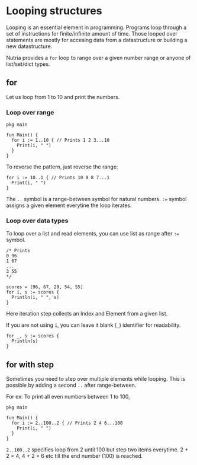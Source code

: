 # Looping structures

Looping is an essential element in programming. Programs loop through a set of instructions for finite/infinite amount of time.
Those looped over statements are mostly for accesing data from a datastructure or building a new datastructure.

Nutria provides a `for` loop to range over a given number range or anyone of list/set/dict types.

## for

Let us loop from 1 to 10 and print the numbers.

### Loop over range

```nu
pkg main

fun Main() {
  for i := 1..10 { // Prints 1 2 3...10
    Print(i, " ")
  }
}
```

To reverse the pattern, just reverse the range:

```nu
for i := 10..1 { // Prints 10 9 8 7...1
  Print(i, " ")
}
```

The `..` symbol is a range-between symbol for natural numbers. `:=` symbol assigns a given element everytine the loop iterates.

### Loop over data types

To loop over a list and read elements, you can use list as range after `:=` symbol.
```nu
/* Prints
0 96
1 67
...
3 55
*/

scores = [96, 67, 29, 54, 55]
for i, s := scores {
  Println(i, " ", s)
}
```

Here iteration step collects an Index and Element from a given list.

If you are not using `i`, you can leave it blank (`_`) identifier for readability.
```nu
for _, s := scores {
  Println(s)
}
```

## for with step

Sometimes you need to step over multiple elements while looping. This is possible by adding a second `..` after range-between.

For ex: To print all even numbers between 1 to 100,

```nu
pkg main

fun Main() {
  for i := 2..100..2 { // Prints 2 4 6...100
    Print(i, " ")
  }
}
```

`2..100..2` specifies loop from 2 until 100 but step two items everytime. 2 + 2 = 4, 4 + 2 = 6 etc till the end number (100) is reached.
